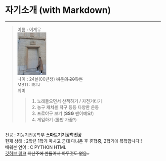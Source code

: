 # 자기소개 (with Markdown)
---
> 이름 : 이계무    
> <img src="https://github.com/Gyemoo/2023_Spring_SMARCLE-Saenaegi_Study/blob/dfcdd3308d52a180d44f341bd72a6bf0b780551c/%EC%8A%A4%ED%84%B0%EB%94%94%EC%9E%90%EB%A3%8C/0%EC%A3%BC%EC%B0%A8/1%ED%8C%80/KakaoTalk_20230315_111150318_01.jpg" width="20%" height="30%" title="10" alt="사진입니다"></img>   
> 나이 : 24살(00년생) ~~비운의 20학번~~   
> MBTI : ISTJ   
> 취미
>    > 1. 노래들으면서 산책하기 / 자전거타기
>    > 2. 농구 캐치볼 탁구 등등 다양한 운동
>    > 3. 프로야구 보기 (**SSG** 팬이예요!)
>    > 4. 게임하기 (롤만 가끔?)   

## 
전공 : 지능기전공학부 **스마트기기공학전공**   
현재 상태 : 2학년 1학기 마치고 군대 다녀온 후 휴학중, 2학기에 복학합니다!!   
배워본 언어 : C PYTHON HTML   
[깃허브 링크](https://github.com/Gyemoo) ~~지난주에 만들어서 아무것도 없음..~~
